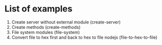 # List of examples
1. Create server without external module (create-server)
2. Create methods (create-methods)
3. File system modules (file-system)
4. Convert file to hex first and back to hex to file nodejs (file-to-hex-to-file)